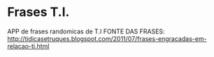 # Frases T.I.

APP de frases randomicas de T.I
FONTE DAS FRASES:
http://tidicasetruques.blogspot.com/2011/07/frases-engracadas-em-relacao-ti.html
